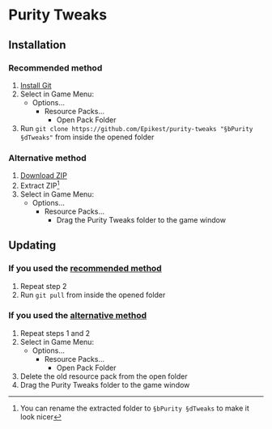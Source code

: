 # Purity Tweaks
## Installation
### Recommended method
1. [Install Git](https://git-scm.com/downloads)
2. Select in Game Menu: 
   * Options...
     * Resource Packs...
       * Open Pack Folder
3. Run `git clone https://github.com/Epikest/purity-tweaks "§bPurity §dTweaks"` from inside the opened folder

### Alternative method
1. [Download ZIP](https://github.com/Epikest/purity-tweaks/archive/refs/heads/main.zip)
2. Extract ZIP[^optional]
3. Select in Game Menu: 
   * Options...
     * Resource Packs...
       * Drag the Purity Tweaks folder to the game window

## Updating
### If you used the [recommended method](https://github.com/Epikest/purity-tweaks#recommended-method)
1. Repeat step 2
2. Run `git pull` from inside the opened folder

### If you used the [alternative method](https://github.com/Epikest/purity-tweaks#alternative-method)
1. Repeat steps 1 and 2
2. Select in Game Menu: 
   * Options...
     * Resource Packs...
       * Open Pack Folder
3. Delete the old resource pack from the open folder
4. Drag the Purity Tweaks folder to the game window

[^optional]: You can rename the extracted folder to `§bPurity §dTweaks` to make it look nicer
